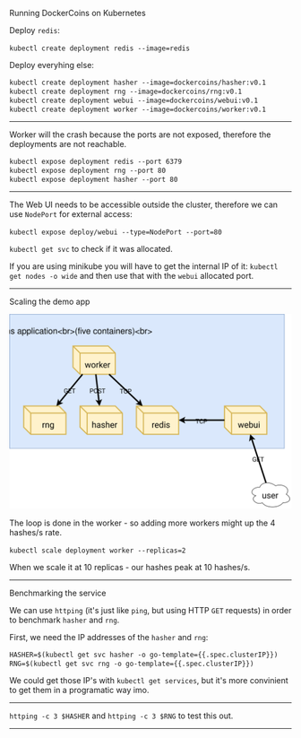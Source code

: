 Running DockerCoins on Kubernetes

Deploy `redis`:

`kubectl create deployment redis --image=redis`

Deploy everyhing else:

```
kubectl create deployment hasher --image=dockercoins/hasher:v0.1
kubectl create deployment rng --image=dockercoins/rng:v0.1
kubectl create deployment webui --image=dockercoins/webui:v0.1
kubectl create deployment worker --image=dockercoins/worker:v0.1
```

---

Worker will the crash because the ports are not exposed, therefore the deployments are not reachable.

```
kubectl expose deployment redis --port 6379 
kubectl expose deployment rng --port 80 
kubectl expose deployment hasher --port 80
```

---

The Web UI needs to be accessible outside the cluster, therefore we can use `NodePort` for external access:

`kubectl expose deploy/webui --type=NodePort --port=80`

`kubectl get svc` to check if it was allocated. 

If you are using minikube you will have to get the internal IP of it: `kubectl get nodes -o wide` and then use that with the `webui` allocated port. 

---

Scaling the demo app

![](./ch12-pics/dockercoins-diagram.svg)

The loop is done in the worker - so adding more workers might up the 4 hashes/s rate.

`kubectl scale deployment worker --replicas=2`

When we scale it at 10 replicas - our hashes peak at 10 hashes/s.

---

Benchmarking the service

We can use `httping` (it's just like `ping`, but using HTTP `GET` requests) in order to benchmark `hasher` and `rng`.

First, we need the IP addresses of the `hasher` and `rng`:
```
HASHER=$(kubectl get svc hasher -o go-template={{.spec.clusterIP}})
RNG=$(kubectl get svc rng -o go-template={{.spec.clusterIP}})
```

We could get those IP's with `kubectl get services`, but it's more convinient to get them in a programatic way imo.

---

`httping -c 3 $HASHER` and `httping -c 3 $RNG` to test this out. 

---



